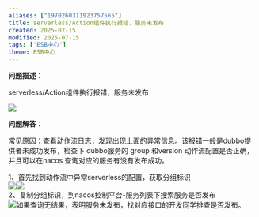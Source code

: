 ```yaml
---
aliases: ["1970260311923757565"]
title: serverless/Action组件执行报错，服务未发布
created: 2025-07-15
modified: 2025-07-15
tags: ['ESB中心']
theme: ESB中心
---
```


**问题描述：**

serverless/Action组件执行报错，服务未发布

![](46b31b604c14afb6923305f7ca29db0b.jpg)

**问题解答：**

常见原因：查看动作流日志，发现出现上面的异常信息。该报错一般是dubbo提供者未成功发布，检查下 dubbo服务的 group 和version 动作流配置是否正确，并且可以在nacos 查询对应的服务有没有发布成功。

1、首先找到动作流中异常serverless的配置，获取分组标识  
![](https://site-admin.eteams.cn/js/ueditor/themes/default/images/spacer.gif)![](a53d465d883248455d07fd52485331d0.jpg)  
2、复制分组标识，到nacos控制平台-服务列表下搜索服务是否发布  
![](https://site-admin.eteams.cn/js/ueditor/themes/default/images/spacer.gif)如果查询无结果，表明服务未发布，找对应接口的开发同学排查是否发布。